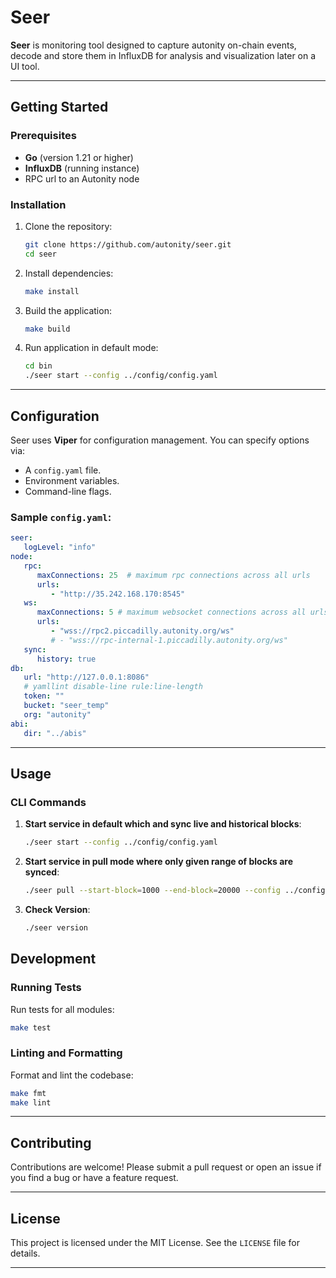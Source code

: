 # Seer

**Seer** is monitoring tool designed to capture autonity on-chain events, 
decode and store them in InfluxDB for analysis and visualization later on a 
UI tool.

---

## Getting Started

### Prerequisites

- **Go** (version 1.21 or higher)
- **InfluxDB** (running instance)
- RPC url to an Autonity node

### Installation

1. Clone the repository:
   ```bash
   git clone https://github.com/autonity/seer.git
   cd seer
   ```

2. Install dependencies:
   ```bash
   make install
   ```

3. Build the application:
   ```bash
   make build
   ```

4. Run application in default mode:
   ```bash
   cd bin
   ./seer start --config ../config/config.yaml
   ```

---

## Configuration

Seer uses **Viper** for configuration management. You can specify options via:
- A `config.yaml` file.
- Environment variables.
- Command-line flags.

### Sample `config.yaml`:
```yaml
seer:
   logLevel: "info"
node:
   rpc:
      maxConnections: 25  # maximum rpc connections across all urls
      urls:
         - "http://35.242.168.170:8545"
   ws:
      maxConnections: 5 # maximum websocket connections across all urls
      urls:
         - "wss://rpc2.piccadilly.autonity.org/ws"
         # - "wss://rpc-internal-1.piccadilly.autonity.org/ws"
   sync:
      history: true 
db:
   url: "http://127.0.0.1:8086"
   # yamllint disable-line rule:line-length
   token: ""
   bucket: "seer_temp"
   org: "autonity"
abi:
   dir: "../abis"
```
---

## Usage

### CLI Commands

1. **Start service in default which and sync live and historical blocks**:
   ```bash
   ./seer start --config ../config/config.yaml
   ```

2. **Start service in pull mode where only given range of blocks are synced**:
   ```bash
   ./seer pull --start-block=1000 --end-block=20000 --config ../config/config.yaml
   ```

3. **Check Version**:
   ```bash
   ./seer version
   ```

## Development

### Running Tests

Run tests for all modules:
```bash
make test
```

### Linting and Formatting

Format and lint the codebase:
```bash
make fmt
make lint
```

---

## Contributing

Contributions are welcome! Please submit a pull request or open an issue if you find a bug or have a feature request.

---

## License

This project is licensed under the MIT License. See the `LICENSE` file for details.

---
